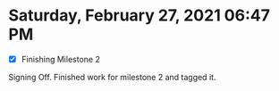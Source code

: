 # Saturday, February 27, 2021 06:47 PM
- [x] Finishing Milestone 2

Signing Off. Finished work for milestone 2 and tagged it. 